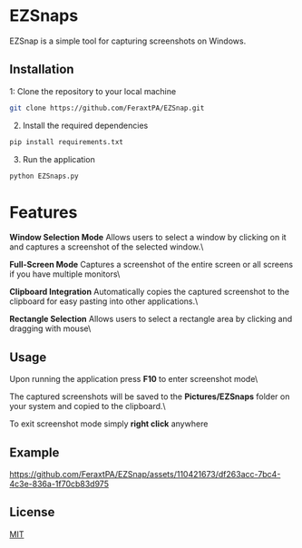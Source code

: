 # EZSnaps 
EZSnap is a simple tool for capturing screenshots on Windows.
## Installation
1: Clone the repository to your local machine
```bash
git clone https://github.com/FeraxtPA/EZSnap.git
```
2. Install the required dependencies
```bash
pip install requirements.txt
```
3. Run the application
```bash
python EZSnaps.py
```

# Features 
**Window Selection Mode** Allows users to select a window by clicking on it and captures a screenshot of the selected window.\

**Full-Screen Mode** Captures a screenshot of the entire screen or all screens if you have multiple monitors\

**Clipboard Integration** Automatically copies the captured screenshot to the clipboard for easy pasting into other applications.\

**Rectangle Selection** Allows users to select a rectangle area by clicking and dragging with mouse\

## Usage
Upon running the application press **F10** to enter screenshot mode\

The captured screenshots will be saved to the **Pictures/EZSnaps** folder on your system and copied to the clipboard.\

To exit screenshot mode simply **right click** anywhere

## Example

https://github.com/FeraxtPA/EZSnap/assets/110421673/df263acc-7bc4-4c3e-836a-1f70cb83d975

## License

[MIT](https://choosealicense.com/licenses/mit/)




